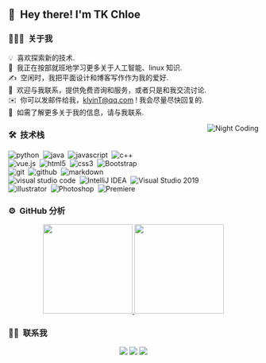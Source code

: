 ## 👋 &nbsp;Hey there! I'm TK Chloe

### 👨🏻‍💻 &nbsp;关于我

💡 &nbsp;喜欢探索新的技术.\
🌱 &nbsp;我正在按部就班地学习更多关于人工智能、linux 知识.\
✍️ &nbsp;空闲时，我把平面设计和博客写作作为我的爱好.\
💬 &nbsp;欢迎与我联系，提供免费咨询和服务，或者只是和我交流讨论.\
✉️ &nbsp;你可以发邮件给我，klyinT@qq.com ! 我会尽量尽快回复的.\
📄 &nbsp;如需了解更多关于我的信息，请与我联系.

<img alt="Night Coding" src="https://www.helloimg.com/images/2020/09/05/Night-Coding672dc42c111ea58e.gif" align="right"/>

### 🛠 &nbsp;技术栈

![python](https://img.shields.io/badge/-Python-333333?style=flat&logo=python)&nbsp;
![java](https://img.shields.io/badge/-java-333333?style=flat&logo=java)&nbsp;
![javascript](https://img.shields.io/badge/-javascript-333333?style=flat&logo=javascript)&nbsp;
![c++](https://img.shields.io/badge/-C++-333333?style=flat&logo=C%2B%2B&logoColor=00599C)&nbsp;\
![vue.js](https://img.shields.io/badge/-vue.js-333333?style=flat&logo=vue.js)&nbsp;
![html5](https://img.shields.io/badge/-html5-333333?style=flat&logo=html5)&nbsp;
![css3](https://img.shields.io/badge/-css3-333333?style=flat&logo=css3&logoColor=1572B6)&nbsp;
![Bootstrap](https://img.shields.io/badge/-Bootstrap-333333?style=flat&logo=Bootstrap&logoColor=563D7C)&nbsp;\
![git](https://img.shields.io/badge/-git-333333?style=flat&logo=git)&nbsp;
![github](https://img.shields.io/badge/-github-333333?style=flat&logo=github)&nbsp;
![markdown](https://img.shields.io/badge/-markdown-333333?style=flat&logo=markdown)&nbsp;\
![visual studio code](https://img.shields.io/badge/-Visual%20Studio%20Code-333333?style=flat&logo=visual-studio-code&logoColor=007ACC)&nbsp;
![IntelliJ IDEA](https://img.shields.io/badge/-IntelliJ%20IDEA-333333?style=flat&logo=IntelliJ%20IDEA&logoColor=000000)&nbsp;
![Visual Studio 2019](https://img.shields.io/badge/-visual%20studio-333333?style=flat&logo=visual%20studio&logoColor=5C2D91)&nbsp;\
![illustrator](https://img.shields.io/badge/-illustrator-333333?style=flat&logo=adobe-illustrator&)&nbsp;
![Photoshop](https://img.shields.io/badge/-Photoshop-333333?style=flat&logo=adobe-photoshop)&nbsp;
![Premiere](https://img.shields.io/badge/-Premiere-333333?style=flat&logo=adobe-Premiere-Pro)&nbsp;

### ⚙️ &nbsp;GitHub 分析

<p align="center">
<a href="https://github.com/lokinT">
  <img height="180em" src="https://github-readme-stats-eight-theta.vercel.app/api?username=lokinT&show_icons=true&theme=vue-dark&include_all_commits=true&count_private=true" />
  <img height="180em" src="https://github-readme-stats-eight-theta.vercel.app/api/top-langs/?username=AVS1508&layout=compact&exclude_lang=java+r&theme=vue-dark" />
</a>
</p>

### 🤝🏻 &nbsp;联系我

<p align="center">
<a href="https://wpa.qq.com/msgrd?v=3&uin=2867374440&site=qq&menu=yes"><img src="https://img.shields.io/badge/-QQ-1769FF?style=flat-square&logo=tencent%20qq&logoColor=white"></a>
<a href="https://weibo.com/"><img src="https://img.shields.io/badge/-%E5%BE%AE%E5%8D%9A-fee797?style=flat-square&logo=sina%20weibo&logoColor=E6162D"></a>
<a href="mailto: KlyinT@qq.com；KlyinT@163.com；KlyinT@88.com"><img src="https://img.shields.io/badge/-Outlook-1769FF?style=flat-square&logo=microsoft%20outlook&logoColor=white"></a>
</p>
